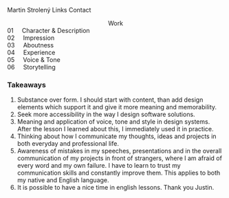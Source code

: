Martin Strolený
Links
Contact
<center>Work</center>
01 &nbsp;&nbsp;&nbsp;&nbsp;Character & Description<br>
02 &nbsp;&nbsp;&nbsp;&nbsp;Impression<br>
03 &nbsp;&nbsp;&nbsp;&nbsp;Aboutness<br>
04 &nbsp;&nbsp;&nbsp;&nbsp;Experience<br>
05 &nbsp;&nbsp;&nbsp;&nbsp;Voice & Tone<br>
06 &nbsp;&nbsp;&nbsp;&nbsp;Storytelling<br>


### Takeaways
1. Substance over form. I should start with content, than add design elements which support it and give it more meaning and memorability.
2. Seek more accessibility in the way I design software solutions.
3. Meaning and application of voice, tone and style in design systems. After the lesson I learned about this, I immediately used it in practice.
4. Thinking about how I communicate my thoughts, ideas and projects in both everyday and professional life.
5. Awareness of mistakes in my speeches, presentations and in the overall communication of my projects in front of strangers, where I am afraid of every word and my own failure. I have to learn to trust my communication skills and constantly improve them. This applies to both my native and English language.
6. It is possible to have a nice time in english lessons. Thank you Justin.
